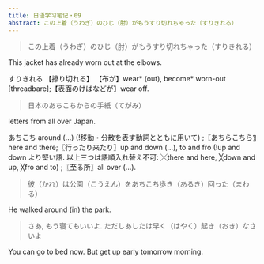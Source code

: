 ```yaml
---
title: 日语学习笔记・09
abstract: この上着（うわぎ）のひじ（肘）がもうすり切れちゃった（すりきれる）
---
```




> この上着（うわぎ）のひじ（肘）がもうすり切れちゃった（すりきれる）

This jacket has already worn out at the elbows.

すりきれる 【擦り切れる】
【布が】wear* (out), become* worn-out [threadbare];【表面のけばなどが】wear off.

> 日本のあちこちからの手紙（てがみ）

letters from all over Japan.

あちこち
around (…) (!移動・分散を表す動詞とともに用いて) ;〖あちらこちら〗here and there;〖行ったり来たり〗up and down (…), to and fro (!up and down より堅い語. 以上三つは語順入れ替え不可: ╳there and here, ╳down and up, ╳fro and to) ;〖至る所〗all over (…).

> 彼（かれ）は公園（こうえん）をあちこち歩き（あるき）回った（まわる）

He walked around (in) the park.

> さあ, もう寝てもいいよ. ただしあしたは早く（はやく）起き（おき）なさいよ

You can go to bed now. But get up early tomorrow morning.



